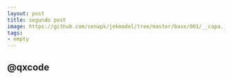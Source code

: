 ```yaml
---
layout: post
title: segundo post
image: https://github.com/senapk/jekmodel/tree/master/base/001/__capa.jpg
tags:
- empty
---
```

## @qxcode
